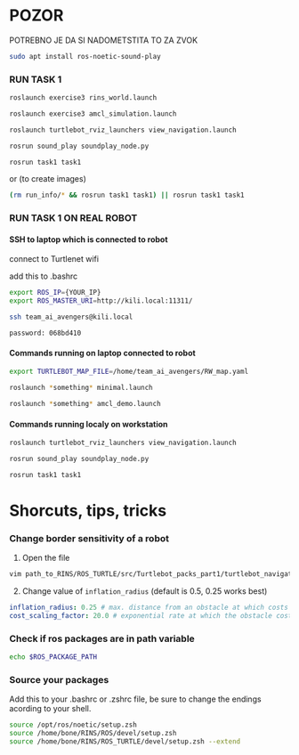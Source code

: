 # POZOR

POTREBNO JE DA SI NADOMETSTITA TO ZA ZVOK

```bash
sudo apt install ros-noetic-sound-play
```

### RUN TASK 1

```bash
roslaunch exercise3 rins_world.launch
```

```bash
roslaunch exercise3 amcl_simulation.launch
```

```bash
roslaunch turtlebot_rviz_launchers view_navigation.launch
```

```bash
rosrun sound_play soundplay_node.py
```

```bash
rosrun task1 task1
```

or (to create images)

```bash
(rm run_info/* && rosrun task1 task1) || rosrun task1 task1
```

### RUN TASK 1 ON REAL ROBOT

#### SSH to laptop which is connected to robot

connect to Turtlenet wifi

add this to .bashrc

```bash
export ROS_IP={YOUR_IP}
export ROS_MASTER_URI=http://kili.local:11311/
```

```bash
ssh team_ai_avengers@kili.local
```

```
password: 068bd410
```

#### Commands running on laptop connected to robot

```bash
export TURTLEBOT_MAP_FILE=/home/team_ai_avengers/RW_map.yaml
```

```bash
roslaunch *something* minimal.launch
```

```bash
roslaunch *something* amcl_demo.launch
```

#### Commands running localy on workstation

```bash
roslaunch turtlebot_rviz_launchers view_navigation.launch
```

```bash
rosrun sound_play soundplay_node.py
```

```bash
rosrun task1 task1
```

# Shorcuts, tips, tricks

### Change border sensitivity of a robot

1. Open the file

```bash
vim path_to_RINS/ROS_TURTLE/src/Turtlebot_packs_part1/turtlebot_navigation/param/costmap_common_params.yaml
```

2. Change value of `inflation_radius` (default is 0.5, 0.25 works best)

```yaml
inflation_radius: 0.25 # max. distance from an obstacle at which costs are incurred for planning paths.
cost_scaling_factor: 20.0 # exponential rate at which the obstacle cost drops off (default: 10)
```

### Check if ros packages are in path variable

```bash
echo $ROS_PACKAGE_PATH
```

### Source your packages

Add this to your .bashrc or .zshrc file, be sure to change the endings acording to your shell.

```bash
source /opt/ros/noetic/setup.zsh
source /home/bone/RINS/ROS/devel/setup.zsh
source /home/bone/RINS/ROS_TURTLE/devel/setup.zsh --extend
```
